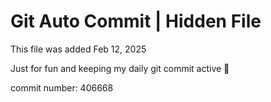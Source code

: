 # Git Auto Commit | Hidden File

This file was added Feb 12, 2025

Just for fun and keeping my daily git commit active 🤪

commit number: 406668
